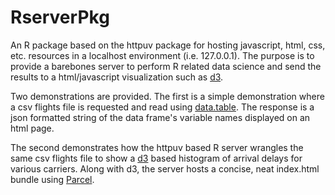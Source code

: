 # RserverPkg
An R package based on the httpuv package for hosting javascript, html, css, etc. resources in a localhost environment (i.e. 127.0.0.1).  The purpose is to provide a barebones  server to perform R related data science and send the results to a html/javascript visualization such as [d3](https://d3js.org/).  

Two demonstrations are provided. The first is a simple demonstration where a csv flights file is requested and read using [data.table](https://rdatatable.gitlab.io/data.table/). The response is a json formatted string of the data frame's variable names displayed on an html page.

The second demonstrates how the httpuv based R server wrangles the same csv flights file to show a [d3](https://github.com/d3/d3) based histogram of arrival delays for various carriers. Along with d3, the server hosts a concise, neat index.html bundle using [Parcel](https://parceljs.org/).
